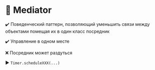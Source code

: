 # :milky_way: Mediator

:heavy_check_mark: Поведенческий паттерн, позволяющий уменьшить связи между объектами помещая их в один класс посредник

:heavy_check_mark: Управление в одном месте

:x: Посредник может раздуться

:arrow_forward: `Timer.scheduleXXX(...)`